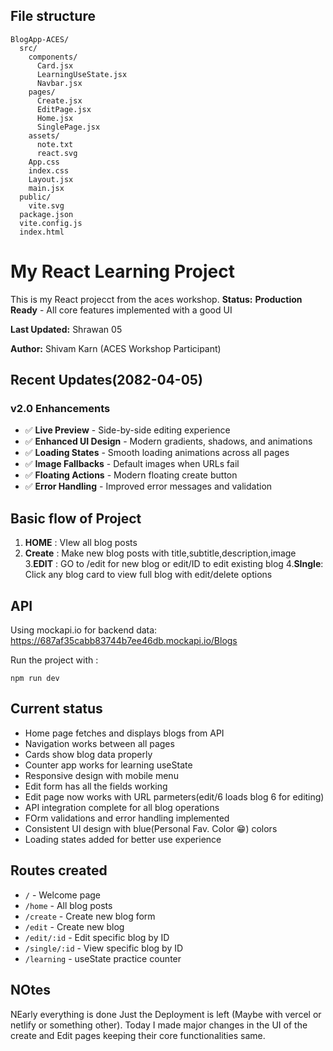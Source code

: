 ## File structure

```
BlogApp-ACES/
  src/
    components/
      Card.jsx
      LearningUseState.jsx
      Navbar.jsx
    pages/
      Create.jsx
      EditPage.jsx
      Home.jsx
      SinglePage.jsx
    assets/
      note.txt
      react.svg
    App.css
    index.css
    Layout.jsx
    main.jsx
  public/
    vite.svg
  package.json
  vite.config.js
  index.html
```

# My React Learning Project

This is my React projecct from the aces workshop.
**Status:** **Production Ready** - All core features implemented with a good UI

**Last Updated:** Shrawan 05

**Author:** Shivam Karn (ACES Workshop Participant)

## Recent Updates(2082-04-05)

### **v2.0 Enhancements**

- ✅ **Live Preview** - Side-by-side editing experience
- ✅ **Enhanced UI Design** - Modern gradients, shadows, and animations
- ✅ **Loading States** - Smooth loading animations across all pages
- ✅ **Image Fallbacks** - Default images when URLs fail
- ✅ **Floating Actions** - Modern floating create button
- ✅ **Error Handling** - Improved error messages and validation

## Basic flow of Project

1. **HOME** : VIew all blog posts
2. **Create** : Make new blog posts with title,subtitle,description,image 3.**EDIT** : GO to /edit for new blog or edit/ID to edit existing blog 4.**SIngle**: Click any blog card to view full blog with edit/delete options

## API

Using mockapi.io for backend data: https://687af35cabb83744b7ee46db.mockapi.io/Blogs

Run the project with :

```
npm run dev
```

## Current status

- Home page fetches and displays blogs from API
- Navigation works between all pages
- Cards show blog data properly
- Counter app works for learning useState
- Responsive design with mobile menu
- Edit form has all the fields working
- Edit page now works with URL parmeters(edit/6 loads blog 6 for editing)
- API integration complete for all blog operations
- FOrm validations and error handling implemented
- Consistent UI design with blue(Personal Fav. Color 😁) colors
- Loading states added for better use experience

## Routes created

- `/` - Welcome page
- `/home` - All blog posts
- `/create` - Create new blog form
- `/edit` - Create new blog
- `/edit/:id` - Edit specific blog by ID
- `/single/:id` - View specific blog by ID
- `/learning` - useState practice counter

## NOtes

NEarly everything is done Just the Deployment is left (Maybe with vercel or netlify or something other). Today I made major changes in the UI of the create and Edit pages keeping their core functionalities same. 
